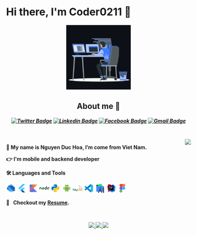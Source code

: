 <p>
  <h1 align="left"><b>Hi there, I'm Coder0211 🚀</h1>
</p>

<p align="center"><img src="animation.gif" width="35%"></p>

<h2 align="center">About me 🏈</h2>
<h5 align="center">

[![Twitter Badge](https://img.shields.io/badge/-Coder0211-1ca0f1?style=flat-square&labelColor=1ca0f1&logo=twitter&logoColor=white&link=https://twitter.com/@coder0211)](https://twitter.com/@coder0211) [![Linkedin Badge](https://img.shields.io/badge/-Coder0211-blue?style=flat-square&logo=Linkedin&logoColor=white&link=https://www.linkedin.com/in/coder0211/)](https://www.linkedin.com/in/coder0211/)
[![Facebook Badge](https://img.shields.io/badge/-NguyenHoa-3B5998?style=flat-square&logo=Facebook&logoColor=white&link=https://www.facebook.com/coder0211)](https://www.facebook.com/coder0211)
[![Gmail Badge](https://img.shields.io/badge/-nguyenduchoa.data@gmail.com-c14438?style=flat-square&logo=Gmail&logoColor=white&link=mailto:nguyenduchoa.data@gmail.com)](mailto:nguyenduchoa.data@gmail.com)

</h5>
<br />
<img align="right"  src="https://github-readme-stats.vercel.app/api/top-langs/?username=coder0211&layout=compact&theme=github_dark&hide_border=true"/>
<p>
🌱 My name is Nguyen Duc Hoa, I’m come from Viet Nam.

👉 I'm mobile and backend developer

🛠 Languages and Tools

<code><img height="27" src="https://raw.githubusercontent.com/coder0211/coder0211/main/languages_tools/dart.svg" alt="cpp"></code>
<code><img height="27" src="https://raw.githubusercontent.com/coder0211/coder0211/main/languages_tools/flutter.svg" alt="cpp"></code>
<code><img height="27" src="https://raw.githubusercontent.com/coder0211/coder0211/main/languages_tools/kotlin.svg" alt="cpp"></code>
<code><img height="27" src="https://raw.githubusercontent.com/coder0211/coder0211/main/languages_tools/nodejs.svg" alt="cpp"></code>
<code><img height="27" src="https://raw.githubusercontent.com/coder0211/coder0211/main/languages_tools/python.svg" alt="cpp"></code>
<code><img height="27" src="https://raw.githubusercontent.com/coder0211/coder0211/main/languages_tools/android-os.svg" alt="cpp"></code>
<code><img height="27" src="https://raw.githubusercontent.com/coder0211/coder0211/main/languages_tools/mysql.svg" alt="cpp"></code>
<code><img height="27" src="https://raw.githubusercontent.com/coder0211/coder0211/main/languages_tools/vscode.svg" alt="vscode"></code>
<code><img height="27" src="https://raw.githubusercontent.com/coder0211/coder0211/main/languages_tools/android-studio.svg" alt="cpp"></code>
<code><img height="27" src="https://raw.githubusercontent.com/coder0211/coder0211/main/languages_tools/intellij-idea.svg" alt="cpp"></code>
<code><img height="27" src="https://raw.githubusercontent.com/coder0211/coder0211/main/languages_tools/figma.svg" alt="cpp"></code>

🔖 &nbsp; Checkout my [Resume](https://www.figma.com/proto/hmhOl4icuIZ4YK1VjR3Tpi/Resume?node-id=0%3A3&scaling=scale-down&page-id=0%3A1).

</p>

<br />
<p align="center">
      <a href="https://github.com/coder0211">
        <img src="https://github-readme-stats.vercel.app/api?username=coder0211&theme=github_dark&show_icons=true&hide_border=true"/>
        <img src="https://github-readme-streak-stats.herokuapp.com/?user=coder0211&theme=github-dark-blue&hide_border=true" />
        <img src="https://activity-graph.herokuapp.com/graph?username=coder0211&theme=react-dark" />
    </a>
</p>

